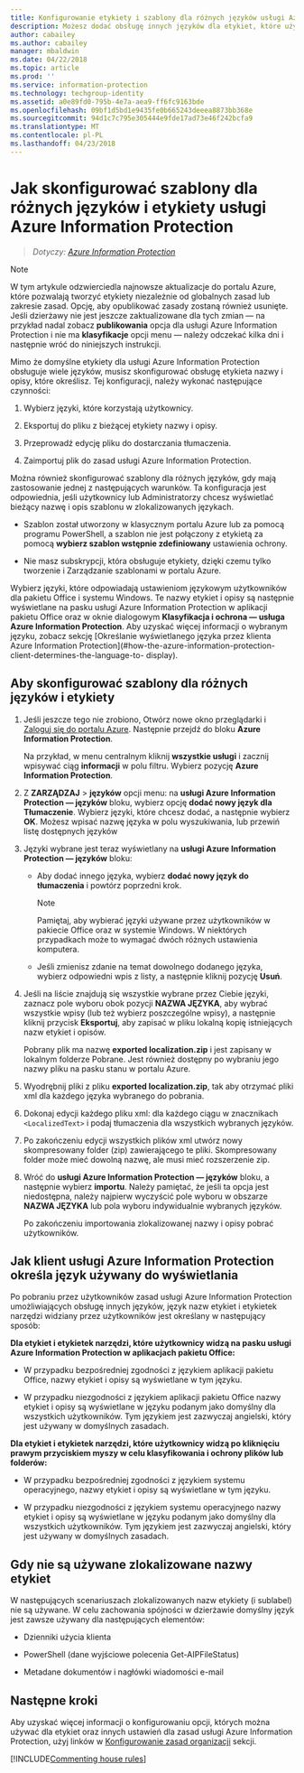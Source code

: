 ```yaml
---
title: Konfigurowanie etykiety i szablony dla różnych języków usługi Azure Information Protection
description: Możesz dodać obsługę innych języków dla etykiet, które użytkownicy widzą na pasku Information Protection, a także wszystkie szablony, które użytkownicy widzą, podając językach w ramach zasad usługi Azure Information Protection i importowanie tłumaczenia.
author: cabailey
ms.author: cabailey
manager: mbaldwin
ms.date: 04/22/2018
ms.topic: article
ms.prod: ''
ms.service: information-protection
ms.technology: techgroup-identity
ms.assetid: a0e89fd0-795b-4e7a-aea9-ff6fc9163bde
ms.openlocfilehash: 09bf1d5bd1e9435fe0b665243deeea8873bb368e
ms.sourcegitcommit: 94d1c7c795e305444e9fde17ad73e46f242bcfa9
ms.translationtype: MT
ms.contentlocale: pl-PL
ms.lasthandoff: 04/23/2018
---
```

# <a name="how-to-configure-labels-and-templates-for-different-languages-in-azure-information-protection"></a>Jak skonfigurować szablony dla różnych języków i etykiety usługi Azure Information Protection

>*Dotyczy: [Azure Information Protection](https://azure.microsoft.com/pricing/details/information-protection)*

>[!NOTE]
> W tym artykule odzwierciedla najnowsze aktualizacje do portalu Azure, które pozwalają tworzyć etykiety niezależnie od globalnych zasad lub zakresie zasad. Opcję, aby opublikować zasady zostaną również usunięte. Jeśli dzierżawy nie jest jeszcze zaktualizowane dla tych zmian — na przykład nadal zobacz **publikowania** opcja dla usługi Azure Information Protection i nie ma **klasyfikacje** opcji menu — należy odczekać kilka dni i następnie wróć do niniejszych instrukcji.

Mimo że domyślne etykiety dla usługi Azure Information Protection obsługuje wiele języków, musisz skonfigurować obsługę etykieta nazwy i opisy, które określisz. Tej konfiguracji, należy wykonać następujące czynności:

1. Wybierz języki, które korzystają użytkownicy. 

2. Eksportuj do pliku z bieżącej etykiety nazwy i opisy.

3. Przeprowadź edycję pliku do dostarczania tłumaczenia.

4. Zaimportuj plik do zasad usługi Azure Information Protection.

Można również skonfigurować szablony dla różnych języków, gdy mają zastosowanie jednej z następujących warunków. Ta konfiguracja jest odpowiednia, jeśli użytkownicy lub Administratorzy chcesz wyświetlać bieżący nazwę i opis szablonu w zlokalizowanych językach.

- Szablon został utworzony w klasycznym portalu Azure lub za pomocą programu PowerShell, a szablon nie jest połączony z etykietą za pomocą **wybierz szablon wstępnie zdefiniowany** ustawienia ochrony.

- Nie masz subskrypcji, która obsługuje etykiety, dzięki czemu tylko tworzenie i Zarządzanie szablonami w portalu Azure.

Wybierz języki, które odpowiadają ustawieniom językowym użytkowników dla pakietu Office i systemu Windows. Te nazwy etykiet i opisy są następnie wyświetlane na pasku usługi Azure Information Protection w aplikacji pakietu Office oraz w oknie dialogowym **Klasyfikacja i ochrona — usługa Azure Information Protection**. Aby uzyskać więcej informacji o wybranym języku, zobacz sekcję [Określanie wyświetlanego języka przez klienta Azure Information Protection](#how-the-azure-information-protection-client-determines-the-language-to- display). 

## <a name="to-configure-labels-and-templates-for-different-languages"></a>Aby skonfigurować szablony dla różnych języków i etykiety

1. Jeśli jeszcze tego nie zrobiono, Otwórz nowe okno przeglądarki i [Zaloguj się do portalu Azure](configure-policy.md#signing-in-to-the-azure-portal). Następnie przejdź do bloku **Azure Information Protection**.
    
    Na przykład, w menu centralnym kliknij **wszystkie usługi** i zacznij wpisywać ciąg **informacji** w polu filtru. Wybierz pozycję **Azure Information Protection**.

2. Z **ZARZĄDZAJ** > **języków** opcji menu: na **usługi Azure Information Protection — języków** bloku, wybierz opcję **dodać nowy język dla Tłumaczenie**. Wybierz języki, które chcesz dodać, a następnie wybierz **OK**. Możesz wpisać nazwę języka w polu wyszukiwania, lub przewiń listę dostępnych języków

3. Języki wybrane jest teraz wyświetlany na **usługi Azure Information Protection — języków** bloku:
    
    - Aby dodać innego języka, wybierz **dodać nowy język do tłumaczenia** i powtórz poprzedni krok. 
        
        > [!NOTE]
        > Pamiętaj, aby wybierać języki używane przez użytkowników w pakiecie Office oraz w systemie Windows. W niektórych przypadkach może to wymagać dwóch różnych ustawienia komputera.
        
    - Jeśli zmienisz zdanie na temat dowolnego dodanego języka, wybierz odpowiedni wpis z listy, a następnie kliknij pozycję **Usuń**.

4. Jeśli na liście znajdują się wszystkie wybrane przez Ciebie języki, zaznacz pole wyboru obok pozycji **NAZWA JĘZYKA**, aby wybrać wszystkie wpisy (lub też wybierz poszczególne wpisy), a następnie kliknij przycisk **Eksportuj**, aby zapisać w pliku lokalną kopię istniejących nazw etykiet i opisów. 
    
    Pobrany plik ma nazwę **exported localization.zip** i jest zapisany w lokalnym folderze Pobrane. Jest również dostępny po wybraniu jego nazwy pliku na pasku stanu w portalu Azure.

5. Wyodrębnij pliki z pliku **exported localization.zip**, tak aby otrzymać pliki xml dla każdego języka wybranego do pobrania. 

6. Dokonaj edycji każdego pliku xml: dla każdego ciągu w znacznikach `<LocalizedText>` i podaj tłumaczenia dla wszystkich wybranych języków. 

7. Po zakończeniu edycji wszystkich plików xml utwórz nowy skompresowany folder (zip) zawierającego te pliki. Skompresowany folder może mieć dowolną nazwę, ale musi mieć rozszerzenie zip.

8. Wróć do **usługi Azure Information Protection — języków** bloku, a następnie wybierz **importu**. Należy pamiętać, że jeśli ta opcja jest niedostępna, należy najpierw wyczyścić pole wyboru w obszarze **NAZWA JĘZYKA** lub pola wyboru indywidualnie wybranych języków.
    
    Po zakończeniu importowania zlokalizowanej nazwy i opisy pobrać użytkowników.

## <a name="how-the-azure-information-protection-client-determines-the-language-to-display"></a>Jak klient usługi Azure Information Protection określa język używany do wyświetlania

Po pobraniu przez użytkowników zasad usługi Azure Information Protection umożliwiających obsługę innych języków, język nazw etykiet i etykietek narzędzi widziany przez użytkowników jest określany w następujący sposób:

**Dla etykiet i etykietek narzędzi, które użytkownicy widzą na pasku usługi Azure Information Protection w aplikacjach pakietu Office:**

- W przypadku bezpośredniej zgodności z językiem aplikacji pakietu Office, nazwy etykiet i opisy są wyświetlane w tym języku.

- W przypadku niezgodności z językiem aplikacji pakietu Office nazwy etykiet i opisy są wyświetlane w języku podanym jako domyślny dla wszystkich użytkowników. Tym językiem jest zazwyczaj angielski, który jest używany w domyślnych zasadach.

**Dla etykiet i etykietek narzędzi, które użytkownicy widzą po kliknięciu prawym przyciskiem myszy w celu klasyfikowania i ochrony plików lub folderów:**

- W przypadku bezpośredniej zgodności z językiem systemu operacyjnego, nazwy etykiet i opisy są wyświetlane w tym języku.

- W przypadku niezgodności z językiem systemu operacyjnego nazwy etykiet i opisy są wyświetlane w języku podanym jako domyślny dla wszystkich użytkowników. Tym językiem jest zazwyczaj angielski, który jest używany w domyślnych zasadach.

## <a name="when-localized-label-names-are-not-used"></a>Gdy nie są używane zlokalizowane nazwy etykiet

W następujących scenariuszach zlokalizowanych nazw etykiety (i sublabel) nie są używane. W celu zachowania spójności w dzierżawie domyślny język jest zawsze używany dla następujących elementów:

- Dzienniki użycia klienta

- PowerShell (dane wyjściowe polecenia Get-AIPFileStatus)

- Metadane dokumentów i nagłówki wiadomości e-mail


## <a name="next-steps"></a>Następne kroki

Aby uzyskać więcej informacji o konfigurowaniu opcji, których można używać dla etykiet oraz innych ustawień dla zasad usługi Azure Information Protection, użyj linków w [Konfigurowanie zasad organizacji](configure-policy.md#configuring-your-organizations-policy) sekcji.

[!INCLUDE[Commenting house rules](../includes/houserules.md)]



